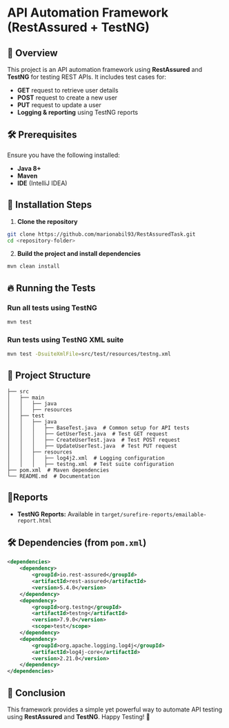 # API Automation Framework (RestAssured + TestNG)

## 📌 Overview
This project is an API automation framework using **RestAssured** and **TestNG** for testing REST APIs. It includes test cases for:
- **GET** request to retrieve user details
- **POST** request to create a new user
- **PUT** request to update a user
- **Logging & reporting** using TestNG reports

## 🛠️ Prerequisites
Ensure you have the following installed:
- **Java 8+** 
- **Maven**
- **IDE** (IntelliJ IDEA)

## 🚀 Installation Steps

1. **Clone the repository**
```sh
git clone https://github.com/marionabil93/RestAssuredTask.git
cd <repository-folder>
```

2. **Build the project and install dependencies**
```sh
mvn clean install
```

## 🔥 Running the Tests

### Run all tests using TestNG
```sh
mvn test
```

### Run tests using TestNG XML suite
```sh
mvn test -DsuiteXmlFile=src/test/resources/testng.xml
```

## 📂 Project Structure
```
├── src
│   ├── main
│   │   ├── java
│   │   ├── resources
│   ├── test
│   │   ├── java
│   │   │   ├── BaseTest.java  # Common setup for API tests
│   │   │   ├── GetUserTest.java  # Test GET request
│   │   │   ├── CreateUserTest.java  # Test POST request
│   │   │   ├── UpdateUserTest.java  # Test PUT request
│   │   ├── resources
│   │   │   ├── log4j2.xml  # Logging configuration
│   │   │   ├── testng.xml  # Test suite configuration
├── pom.xml  # Maven dependencies
└── README.md  # Documentation
```

## 📝Reports
- **TestNG Reports:** Available in `target/surefire-reports/emailable-report.html`

## 🛠️ Dependencies (from `pom.xml`)
```xml
<dependencies>
    <dependency>
        <groupId>io.rest-assured</groupId>
        <artifactId>rest-assured</artifactId>
        <version>5.4.0</version>
    </dependency>
    <dependency>
        <groupId>org.testng</groupId>
        <artifactId>testng</artifactId>
        <version>7.9.0</version>
        <scope>test</scope>
    </dependency>
    <dependency>
        <groupId>org.apache.logging.log4j</groupId>
        <artifactId>log4j-core</artifactId>
        <version>2.21.0</version>
    </dependency>
</dependencies>
```

## 🎯 Conclusion
This framework provides a simple yet powerful way to automate API testing using **RestAssured** and **TestNG**. Happy Testing! 🚀

